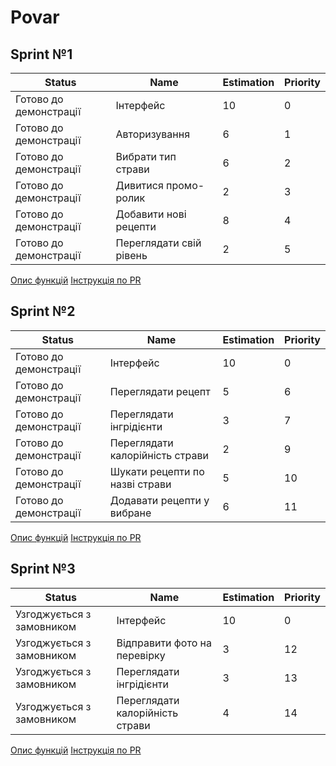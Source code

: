 # Povar
## Sprint №1
Status | Name | Estimation | Priority
---|---|---|---
Готово до демонстрації | Інтерфейс | 10 | 0
Готово до демонстрації | Авторизування | 6 | 1  
Готово до демонстрації | Вибрати тип страви | 6 | 2  
Готово до демонстрації | Дивитися промо-ролик | 2 | 3  
Готово до демонстрації | Добавити нові рецепти | 8 | 4  
Готово до демонстрації | Переглядати свій рівень | 2 | 5  
[Опис функцій](Task_description/Sprint№1.txt)
[Інструкція по PR](Instruction.md)

## Sprint №2
Status | Name | Estimation | Priority
---|---|---|---
Готово до демонстрації | Інтерфейс | 10 | 0
Готово до демонстрації | Переглядати рецепт | 5 | 6  
Готово до демонстрації | Переглядати інгрідієнти | 3 | 7  
Готово до демонстрації | Переглядати калорійність страви | 2 | 9  
Готово до демонстрації | Шукати рецепти по назві страви | 5 | 10
Готово до демонстрації | Додавати рецепти у вибране | 6 | 11
[Опис функцій](Task_description/Sprint№2.txt)
[Інструкція по PR](Instruction.md)  

## Sprint №3
Status | Name | Estimation | Priority
---|---|---|---
Узгоджується з замовником | Інтерфейс | 10 | 0
Узгоджується з замовником | Відправити фото на перевірку | 3 | 12  
Узгоджується з замовником | Переглядати інгрідієнти | 3 | 13  
Узгоджується з замовником | Переглядати калорійність страви | 4 | 14 
[Опис функцій](Task_description/Sprint№3.txt)
[Інструкція по PR](Instruction.md)  